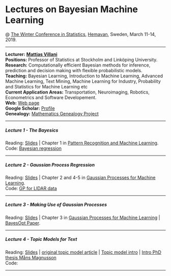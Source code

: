 # Lectures on Bayesian Machine Learning
@ [The Winter Conference in Statistics](https://www.umu.se/en/winter-conference-in-statistics-2019/), [Hemavan](https://www.google.com/maps/place/920+66+Hemavan/@65.902074,6.1270886,5z/data=!4m5!3m4!1s0x4676882066e6040b:0xd2ce47df9c5d9884!8m2!3d65.814906!4d15.0876887), Sweden, March 11-14, 2019.



---

**Lecturer:** [**Mattias Villani**](https://www.mattiasvillani.com/) \
**Positions:** Professor of Statistics at Stockholm and Linköping University.\
**Research:** Computationally efficient Bayesian methods for inference, prediction and decision making with flexible probabilistic models. \
**Teaching:** Bayesian Learning, Introduction to Machine Learning, Advanced Machine Learning, Text Mining, Machine Learning for Industry, Probability and Statistics for Machine Learning etc \
**Current Application Areas:** Transportation, Neuroimaging, Robotics, Econometrics and Software Developement. \
**Web:** [Web page](https://www.mattiasvillani.com/) \
**Google Scholar:** [Profile](https://scholar.google.se/citations?user=lyW8fWYAAAAJ&hl=sv) \
**Genealogy:** [Mathematics Genealogy Project](https://www.genealogy.math.ndsu.nodak.edu/id.php?id=104187) 

---

##### Lecture 1 - The Bayesics

Reading: [Slides](https://github.com/mattiasvillani/WinterConfHemavan2019/raw/master/Slides/Lecture1.pdf) | Chapter 1 in [Pattern Recognition and Machine Learning](https://www.springer.com/us/book/9780387310732). \
Code: [Bayesian regression](https://github.com/mattiasvillani/WinterConfHemavan2019/raw/master/Code/FindMaxDose.R)

---

##### Lecture 2 - Gaussian Process Regression 

Reading: [Slides](https://github.com/mattiasvillani/WinterConfHemavan2019/raw/master/Slides/Lecture2.pdf) | Chapter 2 and 4-5 in [Gaussian Processes for Machine Learning](http://www.gaussianprocess.org/gpml/chapters/RW.pdf). \
Code: [GP for LIDAR data](https://github.com/mattiasvillani/WinterConfHemavan2019/raw/master/Code/GP4LidarData.R)

---

##### Lecture 3 - Making Use of Gaussian Processes

Reading: [Slides](SLIDES) | Chapter 3 in [Gaussian Processes for Machine Learning](http://www.gaussianprocess.org/gpml/chapters/RW.pdf) | [BayesOpt Paper](https://arxiv.org/pdf/1206.2944.pdf). 

---

##### Lecture 4 - Topic Models for Text 

Reading: [Slides](https://github.com/mattiasvillani/WinterConfHemavan2019/raw/master/Slides/Lecture4.pdf)  | [original topic model article](http://www.cs.columbia.edu/~blei/papers/BleiNgJordan2003.pdf)  | [Topic model intro](http://www.cs.columbia.edu/~blei/papers/Blei2012.pdf) | [Intro PhD thesis Måns Magnusson](http://liu.diva-portal.org/smash/get/diva2:1201965/FULLTEXT01.pdf)\
Code:  

---


